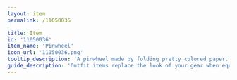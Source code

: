 ```yaml
---
layout: item
permalink: /11050036

title: Item
id: '11050036'
item_name: 'Pinwheel'
icon_url: '11050036.png'
tooltip_description: 'A pinwheel made by folding pretty colored paper.'
guide_description: 'Outfit items replace the look of your gear when equipped.'
---
```

